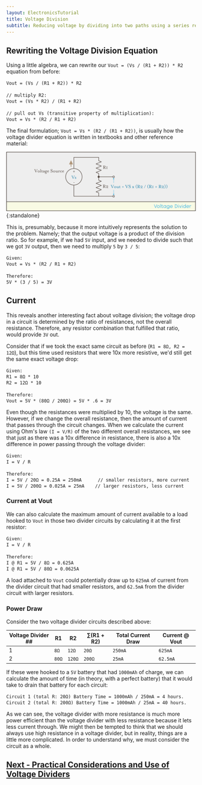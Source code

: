 ```yaml
---
layout: ElectronicsTutorial
title: Voltage Division
subtitle: Reducing voltage by dividing into two paths using a series resistor circuit.
---
```


## Rewriting the Voltage Division Equation

Using a little algebra, we can rewrite our `Vout = (Vs / (R1 + R2)) * R2` equation from before:

```
Vout = (Vs / (R1 + R2)) * R2

// multiply R2:
Vout = (Vs * R2) / (R1 + R2) 

// pull out Vs (transitive property of multiplication):
Vout = Vs * (R2 / R1 + R2)
```

The final formulation; `Vout = Vs * (R2 / (R1 + R2))`, is usually how the voltage divider equation is written in textbooks and other reference material:

![](../Support_Files/Voltage_Divider_Equation.svg){:standalone}

This is, presumably, because it more intuitively represents the solution to the problem. Namely; that the output voltage is a product of the division ratio. So for example, if we had `5V` input, and we needed to divide such that we got `3V` output, then we need to multiply `5` by `3 / 5`:

```
Given:
Vout = Vs * (R2 / R1 + R2)

Therefore:
5V * (3 / 5) = 3V
```

## Current

This reveals another interesting fact about voltage division; the voltage drop in a circuit is determined by the ratio of resistances, not the overall resistance. Therefore, any resistor combination that fulfilled that ratio, would provide `3V` out. 

Consider that if we took the exact same circuit as before (`R1 = 8Ω, R2 = 12Ω`), but this time used resistors that were 10x more resistive, we'd still get the same exact voltage drop:

```
Given: 
R1 = 8Ω * 10
R2 = 12Ω * 10

Therefore:
Vout = 5V * (80Ω / 200Ω) = 5V * .6 = 3V
```

Even though the resistances were multiplied by 10, the voltage is the same. However, if we change the overall resistance, then the amount of current that passes through the circuit changes. When we calculate the current using Ohm's law `(I = V/R)` of the two different overall resistances, we see that just as there was a 10x difference in resistance, there is also a 10x difference in power passing through the voltage divider:

```
Given:
I = V / R

Therefore:
I = 5V / 20Ω = 0.25A = 250mA      // smaller resistors, more current
I = 5V / 200Ω = 0.025A = 25mA    // larger resistors, less current
```

### Current at Vout

We can also calculate the maximum amount of current available to a load hooked to `Vout` in those two divider circuits by calculating it at the first resistor:

```
Given:
I = V / R

Therefore:
I @ R1 = 5V / 8Ω = 0.625A
I @ R1 = 5V / 80Ω = 0.0625A
``` 

A load attached to `Vout` could potentially draw up to `625mA` of current from the divider circuit that had smaller resistors, and `62.5mA` from the divider circuit with larger resistors.

### Power Draw

Consider the two voltage divider circuits described above:

| Voltage Divider ## | R1     | R2     | ∑(R1 + R2) | Total Current Draw | Current @ Vout |
|--------------------|--------|--------|------------|--------------------|----------------|
| 1                  | `8Ω`   | `12Ω`  | `20Ω`      | `250mA`            | `625mA`        |
| 2                  | `80Ω`  | `120Ω` | `200Ω`     | `25mA`             | `62.5mA`       |

If these were hooked to a `5V` battery that had `1000mAh` of charge, we can calculate the amount of time (in theory, with a perfect battery) that it would take to drain that battery for each circuit:

```
Circuit 1 (total R: 20Ω) Battery Time = 1000mAh / 250mA = 4 hours.
Circuit 2 (total R: 200Ω) Battery Time = 1000mAh / 25mA = 40 hours.
```

As we can see, the voltage divider with more resistance is much more power efficient than the voltage divider with less resistance because it lets less current through. We might then be tempted to think that we should always use high resistance in a voltage divider, but in reality, things are a little more complicated. In order to understand why, we must consider the circuit as a whole.

## [Next - Practical Considerations and Use of Voltage Dividers](../Voltage_Divider_Practicals)